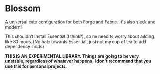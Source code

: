 # Blossom
A universal cute configuration for both Forge and Fabric. It's also sleek and modern!

This shouldn't install Essential (I think?), so no need to worry about adding like 80 mods. (No hate towards Essential,
just not my cup of tea to add dependency mods)

**THIS IS AN EXPERIMENTAL LIBRARY. Things are going to be very unstable, regardless of whatever happens. I don't recommend that you use this for personal projects.**